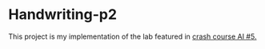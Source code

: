 # Handwriting-p2
This project is my implementation of the lab featured in [crash course AI #5.](https://www.youtube.com/watch?v=6nGCGYWMObE)